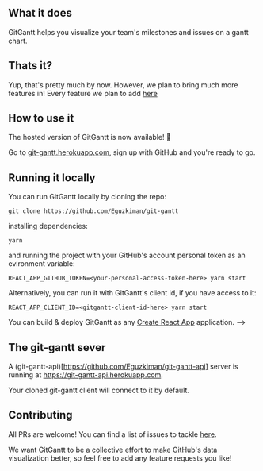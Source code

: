 ## What it does

GitGantt helps you visualize your team's milestones and issues on a gantt chart.

## Thats it?

Yup, that's pretty much by now. However, we plan to bring much more features in! Every feature we plan to add [here](https://github.com/Eguzkiman/git-gantt/issues)

## How to use it

The hosted version of GitGantt is now available! 🥳

Go to [git-gantt.herokuapp.com](git-gantt.herokuapp.com), sign up with GitHub and you're ready to go.

## Running it locally

You can run GitGantt locally by cloning the repo:

`git clone https://github.com/Eguzkiman/git-gantt`

installing dependencies:

`yarn`

and running the project with your GitHub's account personal token as an evironment variable:

`REACT_APP_GITHUB_TOKEN=<your-personal-access-token-here> yarn start`

Alternatively, you can run it with GitGantt's client id, if you have access to it:

`REACT_APP_CLIENT_ID=<gitgantt-client-id-here> yarn start`

You can build & deploy GitGantt as any [Create React App](https://github.com/facebook/create-react-app) application. -->

## The git-gantt sever

A (git-gantt-api)[https://github.com/Eguzkiman/git-gantt-api] server is running at https://git-gantt-api.herokuapp.com.

Your cloned git-gantt client will connect to it by default.

## Contributing

All PRs are welcome! You can find a list of issues to tackle [here](https://github.com/Eguzkiman/git-gantt/issues).

We want GitGantt to be a collective effort to make GitHub's data visualization better, so feel free to add any feature requests you like!